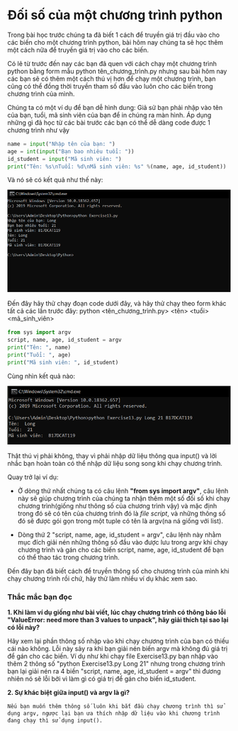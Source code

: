 # Đối số của một chương trình python #

Trong bài học trước chúng ta đã biết 1 cách để truyền giá trị đầu vào cho các biến cho một chương trình python, bài hôm nay chúng ta sẽ học thêm một cách nữa để truyền giá trị vào cho các biến.

Có lẽ từ trước đến nay các bạn đã quen với cách chạy một chương trình python bằng form mẫu python tên_chương_trình.py nhưng sau bài hôm nay các bạn sẽ có thêm một cách thú vị hơn để chạy một chương trình, bạn cũng có thể đồng thời truyền tham số đầu vào luôn cho các biến trong chương trình của mình.

Chúng ta có một ví dụ để bạn dễ hình dung: Giả sử bạn phải nhập vào tên của bạn, tuổi, mã sinh viên của bạn để in chúng ra màn hình. Áp dụng những gì đã học từ các bài trước các bạn có thể dễ dàng code được 1 chương trình như vậy

```python
name = input("Nhập tên của bạn: ")
age = int(input("Bạn bao nhiêu tuổi: "))
id_student = input("Mã sinh viên: ")
print("Tên: %s\nTuổi: %d\nMã sinh viên: %s" %(name, age, id_student))
```
Và nó sẽ có kết quả như thế này:

![picture alt](./image/1.PNG)

Đến đây hãy thử chạy đoạn code dưới đây, và hãy thử chạy theo form khác tất cả các lần trước đây: python <tên_chương_trình.py> <tên> <tuổi> <mã_sinh_viên>

```python
from sys import argv
script, name, age, id_student = argv
print("Tên: ", name)
print("Tuổi: ", age)
print("Mã sinh viên: ", id_student)
```

Cùng nhìn kết quả nào:

![picture alt](./image/2.PNG)

Thật thú vị phải không, thay vì phải nhập dữ liệu thông qua input() và lời nhắc bạn hoàn toàn có thể nhập dữ liệu song song khi chạy chương trình.

Quay trở lại ví dụ:
 - Ở dòng thứ nhất chúng ta có câu lệnh **"from sys import argv"**, câu lệnh này sẽ giúp chương trình của chúng ta nhận thêm một số đối số khi chạy chương trình(giống như thông số của chương trình vậy) và mặc định trong đó sẽ có tên của chương trình đó là *file script*, và những thông số đó sẽ được gói gọn trong một tuple có tên là argv(na ná giống với list).

 - Dòng thứ 2 "script, name, age, id_student = argv", câu lệnh này nhằm mục đích giải nén những thông số đầu vào được lưu trong argv khi chạy chương trình và gán cho các biến script, name, age, id_student để bạn có thể thao tác trong chương trình.

Đến đây bạn đã biết cách để truyền thông số cho chương trình của mình khi chạy chương trình rồi chứ, hãy thử làm nhiều ví dụ khác xem sao.

### Thắc mắc bạn đọc ###

**1. Khi làm ví dụ giống như bài viết, lúc chạy chương trình có thông báo lỗi "ValueError: need more than 3 values to unpack", hãy giải thích tại sao lại có lỗi này?**

  Hãy xem lại phần thông số nhập vào khi chạy chương trình của bạn có thiếu cái nào không. Lỗi này sảy ra khi bạn giải nén biến argv mà không đủ giá trị để gán cho các biến. Ví dụ như khi chạy file Exercise13.py bạn nhập vào thêm 2 thông số "python Exercise13.py Long 21" nhưng trong chương trình bạn lại giải nén ra 4 biến "script, name, age, id_student = argv" thì đương nhiên nó sẽ lỗi bởi vì làm gì có giá trị để gán cho biến id_student.
  
**2. Sự khác biệt giữa input() và argv là gì?**

    Nếu bạn muốn thêm thông số luôn khi bắt đầu chạy chương trình thì sử dụng argv, ngược lại bạn ưa thích nhập dữ liệu vào khi chương trình đang chạy thì sử dụng input().
